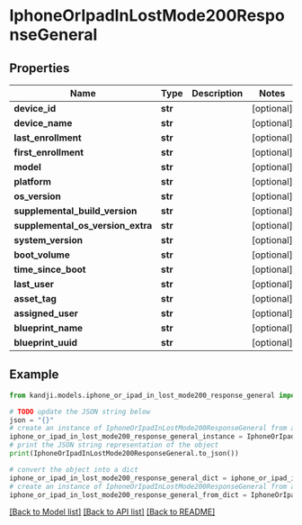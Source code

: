 # IphoneOrIpadInLostMode200ResponseGeneral


## Properties

Name | Type | Description | Notes
------------ | ------------- | ------------- | -------------
**device_id** | **str** |  | [optional] 
**device_name** | **str** |  | [optional] 
**last_enrollment** | **str** |  | [optional] 
**first_enrollment** | **str** |  | [optional] 
**model** | **str** |  | [optional] 
**platform** | **str** |  | [optional] 
**os_version** | **str** |  | [optional] 
**supplemental_build_version** | **str** |  | [optional] 
**supplemental_os_version_extra** | **str** |  | [optional] 
**system_version** | **str** |  | [optional] 
**boot_volume** | **str** |  | [optional] 
**time_since_boot** | **str** |  | [optional] 
**last_user** | **str** |  | [optional] 
**asset_tag** | **str** |  | [optional] 
**assigned_user** | **str** |  | [optional] 
**blueprint_name** | **str** |  | [optional] 
**blueprint_uuid** | **str** |  | [optional] 

## Example

```python
from kandji.models.iphone_or_ipad_in_lost_mode200_response_general import IphoneOrIpadInLostMode200ResponseGeneral

# TODO update the JSON string below
json = "{}"
# create an instance of IphoneOrIpadInLostMode200ResponseGeneral from a JSON string
iphone_or_ipad_in_lost_mode200_response_general_instance = IphoneOrIpadInLostMode200ResponseGeneral.from_json(json)
# print the JSON string representation of the object
print(IphoneOrIpadInLostMode200ResponseGeneral.to_json())

# convert the object into a dict
iphone_or_ipad_in_lost_mode200_response_general_dict = iphone_or_ipad_in_lost_mode200_response_general_instance.to_dict()
# create an instance of IphoneOrIpadInLostMode200ResponseGeneral from a dict
iphone_or_ipad_in_lost_mode200_response_general_from_dict = IphoneOrIpadInLostMode200ResponseGeneral.from_dict(iphone_or_ipad_in_lost_mode200_response_general_dict)
```
[[Back to Model list]](../README.md#documentation-for-models) [[Back to API list]](../README.md#documentation-for-api-endpoints) [[Back to README]](../README.md)


